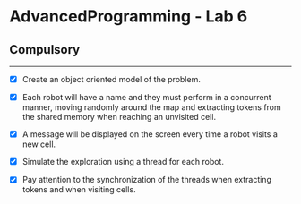 # AdvancedProgramming - Lab 6

## Compulsory

----------

- [x] Create an object oriented model of the problem.
- [x] Each robot will have a name and they must perform in a concurrent manner, moving randomly around the map and extracting tokens from the shared memory when reaching an unvisited cell.
- [x] A message will be displayed on the screen every time a robot visits a new cell.
- [x] Simulate the exploration using a thread for each robot.
- [x] Pay attention to the synchronization of the threads when extracting tokens and when visiting cells.

